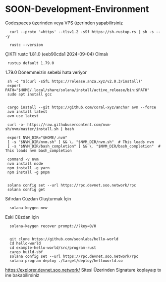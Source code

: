 # SOON-Development-Environment

 Codespaces üzerinden veya VPS üzerinden yapabilirsiniz


      curl --proto '=https' --tlsv1.2 -sSf https://sh.rustup.rs | sh -s -- -y

      rustc --version
      
  ÇIKTI  rustc 1.81.0 (eeb90cda1 2024-09-04) Olmalı

     rustup default 1.79.0 
 
 1.79.0  Dönemmeizin sebebi hata veriyor
 
     sh -c "$(curl -sSfL https://release.anza.xyz/v2.0.3/install)"
     export PATH="$HOME/.local/share/solana/install/active_release/bin:$PATH"
     sudo apt install gcc


     cargo install --git https://github.com/coral-xyz/anchor avm --force
     avm install latest
     avm use latest
     
     curl -o- https://raw.githubusercontent.com/nvm-sh/nvm/master/install.sh | bash
     
     export NVM_DIR="$HOME/.nvm"
     [ -s "$NVM_DIR/nvm.sh" ] && \. "$NVM_DIR/nvm.sh"  # This loads nvm
     [ -s "$NVM_DIR/bash_completion" ] && \. "$NVM_DIR/bash_completion"  # This loads nvm bash_completion

     command -v nvm
     nvm install node
     npm install -g yarn
     npm install -g pnpm


     solana config set --url https://rpc.devnet.soo.network/rpc
     solana config get


   Sıfırdan Cüzdan Oluşturmak İçin
      
      solana-keygen new

  Eski Cüzdan için

      solana-keygen recover prompt://?key=0/0


      git clone https://github.com/soonlabs/hello-world
      cd hello-world
      cd example-hello-world/src/program-rust
      cargo build-sbf
      solana config set --url https://rpc.devnet.soo.network/rpc
      solana program deploy ./target/deploy/helloworld.so

 https://explorer.devnet.soo.network/ Sitesi Üzerinden Signature koplayaıp tx ine bakabilirsiniz
